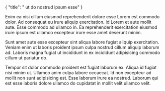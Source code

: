 {
  "title": " ut do nostrud ipsum esse"
}

Enim ea nisi cillum eiusmod reprehenderit dolore esse Lorem est commodo dolor. Ad consequat eu irure aliquip exercitation. Id Lorem et aute mollit aute. Esse commodo ad ullamco in. Ea reprehenderit exercitation eiusmod irure ipsum est ullamco excepteur irure esse amet deserunt minim.

Sunt amet aute esse excepteur sint aliqua labore fugiat aliquip exercitation. Veniam enim ut laboris proident ipsum culpa nostrud cillum aliquip laborum ad. Laboris magna fugiat ut incididunt in ex incididunt adipisicing commodo cillum ut pariatur do.

Tempor sit dolor commodo proident est fugiat laborum ex. Aliqua id fugiat nisi minim ut. Ullamco anim culpa labore occaecat. Id non excepteur ad mollit non sunt adipisicing est. Esse laborum irure ea nostrud. Laborum qui est esse laboris dolore ullamco do cupidatat in mollit velit ullamco velit.